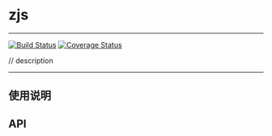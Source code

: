 # zjs

---

[![Build Status](https://secure.travis-ci.org/aralejs/zjs.png)](https://travis-ci.org/zjs/zjs)
[![Coverage Status](https://coveralls.io/repos/aralejs/zjs/badge.png?branch=master)](https://coveralls.io/r/zjs/zjs)


// description

---

## 使用说明


## API
